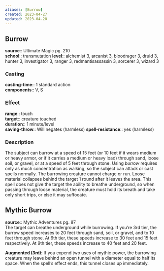 ```yaml
---
aliases: [Burrow]
created: 2023-04-27
updated: 2023-04-28
---
```


## Burrow

**source**:: Ultimate Magic pg. 210  
**school**:: transmutation
**level**:: alchemist 3, arcanist 3, bloodrager 3, druid 3, hunter 3, investigator 3, ranger 3, redmantisassassin 3, sorcerer 3, wizard 3

### Casting

**casting-time**:: 1 standard action  
**components**:: V, S

### Effect

**range**:: touch  
**target**:: creature touched  
**duration**:: 1 minute/level  
**saving-throw**:: Will negates (harmless)
**spell-resistance**:: yes (harmless)

### Description

The subject can burrow at a speed of 15 feet (or 10 feet if it wears medium or heavy armor, or if it carries a medium or heavy load) through sand, loose soil, or gravel, or at a speed of 5 feet through stone. Using *burrow* requires only as much concentration as walking, so the subject can attack or cast spells normally. The burrowing creature cannot charge or run. Loose material collapses behind the target 1 round after it leaves the area. This spell does not give the target the ability to breathe underground, so when passing through loose material, the creature must hold its breath and take only short trips, or else it may suffocate.

## Mythic Burrow

**source**:: Mythic Adventures pg. 87  
The target can breathe underground while burrowing. If you’re 3rd tier, the burrow speed increases to 20 feet through sand, soil, or gravel, and to 10 feet through stone. At 6th tier, these speeds increase to 30 feet and 15 feet respectively. At 9th tier, these speeds increase to 40 feet and 20 feet.  
  
**Augmented (3rd)**: If you expend two uses of mythic power, the burrowing creature may leave behind an open tunnel with a diameter equal to half its space. When the spell’s effect ends, this tunnel closes up immediately.
